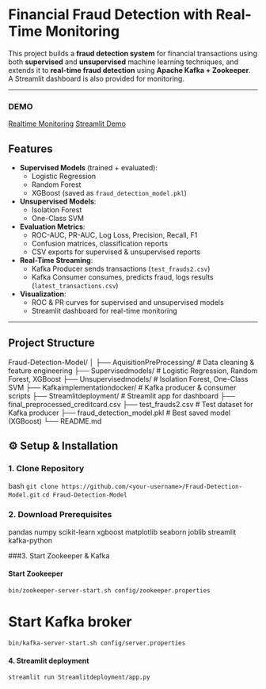 # Financial Fraud Detection with Real-Time Monitoring

This project builds a **fraud detection system** for financial transactions using both **supervised** and **unsupervised** machine learning techniques, and extends it to **real-time fraud detection** using **Apache Kafka + Zookeeper**.  
A Streamlit dashboard is also provided for monitoring.

---

### DEMO
[Realtime Monitoring](https://drive.google.com/file/d/13tpnIn1iwtckN-lxdDku1Ge4zECQVCW8/view?usp=drive_link)
[Streamlit Demo](https://drive.google.com/file/d/1pc4rPFCGF2dMdvQxr7Vjzw77KmpzQ7wt/view?usp=drive_link)

## Features
- **Supervised Models** (trained + evaluated):
  - Logistic Regression
  - Random Forest
  - XGBoost (saved as `fraud_detection_model.pkl`)
- **Unsupervised Models**:
  - Isolation Forest
  - One-Class SVM
- **Evaluation Metrics**:
  - ROC-AUC, PR-AUC, Log Loss, Precision, Recall, F1
  - Confusion matrices, classification reports
  - CSV exports for supervised & unsupervised reports
- **Real-Time Streaming**:
  - Kafka Producer sends transactions (`test_frauds2.csv`)
  - Kafka Consumer consumes, predicts fraud, logs results (`latest_transactions.csv`)
- **Visualization**:
  - ROC & PR curves for supervised and unsupervised models
  - Streamlit dashboard for real-time monitoring

---

## Project Structure
Fraud-Detection-Model/
│
├── AquisitionPreProcessing/ # Data cleaning & feature engineering
├── Supervisedmodels/ # Logistic Regression, Random Forest, XGBoost
├── Unsupervisedmodels/ # Isolation Forest, One-Class SVM
├── Kafkaimplementationdocker/ # Kafka producer & consumer scripts
├── Streamlitdeployment/ # Streamlit app for dashboard
├── final_preprocessed_creditcard.csv
├── test_frauds2.csv # Test dataset for Kafka producer
├── fraud_detection_model.pkl # Best saved model (XGBoost)
└── README.md


## ⚙️ Setup & Installation

### 1. Clone Repository
bash
```git clone https://github.com/<your-username>/Fraud-Detection-Model.git```
```cd Fraud-Detection-Model```

### 2. Download Prerequisites
pandas
numpy
scikit-learn
xgboost
matplotlib
seaborn
joblib
streamlit
kafka-python

###3. Start Zookeeper & Kafka
#### Start Zookeeper
```bin/zookeeper-server-start.sh config/zookeeper.properties```

# Start Kafka broker
```bin/kafka-server-start.sh config/server.properties```

#### 4. Streamlit deployment
```streamlit run Streamlitdeployment/app.py```
